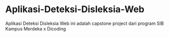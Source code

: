# Aplikasi-Deteksi-Disleksia-Web
Aplikasi Deteksi Disleksia Web ini adalah capstone project dari program SIB Kampus Merdeka x Dicoding

